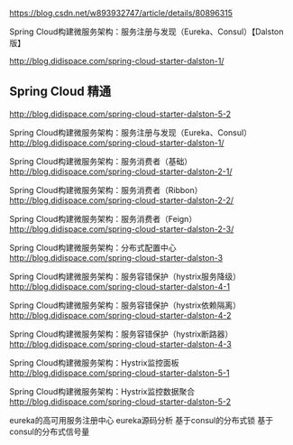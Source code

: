 
https://blog.csdn.net/w893932747/article/details/80896315

Spring Cloud构建微服务架构：服务注册与发现（Eureka、Consul）【Dalston版】

http://blog.didispace.com/spring-cloud-starter-dalston-1/

## Spring Cloud 精通
http://blog.didispace.com/spring-cloud-starter-dalston-5-2

Spring Cloud构建微服务架构：服务注册与发现（Eureka、Consul）
http://blog.didispace.com/spring-cloud-starter-dalston-1/

Spring Cloud构建微服务架构：服务消费者（基础）
http://blog.didispace.com/spring-cloud-starter-dalston-2-1/

Spring Cloud构建微服务架构：服务消费者（Ribbon）
http://blog.didispace.com/spring-cloud-starter-dalston-2-2/

Spring Cloud构建微服务架构：服务消费者（Feign）
http://blog.didispace.com/spring-cloud-starter-dalston-2-3/

Spring Cloud构建微服务架构：分布式配置中心
http://blog.didispace.com/spring-cloud-starter-dalston-3

Spring Cloud构建微服务架构：服务容错保护（hystrix服务降级）
http://blog.didispace.com/spring-cloud-starter-dalston-4-1

Spring Cloud构建微服务架构：服务容错保护（hystrix依赖隔离）
http://blog.didispace.com/spring-cloud-starter-dalston-4-2

Spring Cloud构建微服务架构：服务容错保护（hystrix断路器）
http://blog.didispace.com/spring-cloud-starter-dalston-4-3

Spring Cloud构建微服务架构：Hystrix监控面板
http://blog.didispace.com/spring-cloud-starter-dalston-5-1

Spring Cloud构建微服务架构：Hystrix监控数据聚合
http://blog.didispace.com/spring-cloud-starter-dalston-5-2

eureka的高可用服务注册中心
eureka源码分析
基于consul的分布式锁
基于consul的分布式信号量